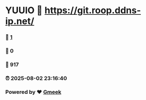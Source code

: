 # YUUIO :link: https://git.roop.ddns-ip.net/ 
### :page_facing_up: [1](https://git.roop.ddns-ip.net//tag.html) 
### :speech_balloon: 0 
### :hibiscus: 917 
### :alarm_clock: 2025-08-02 23:16:40 
### Powered by :heart: [Gmeek](https://github.com/Meekdai/Gmeek)
